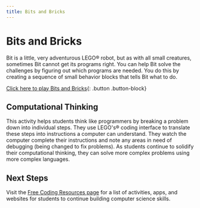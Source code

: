 ```yaml
---
title: Bits and Bricks
---
```


# Bits and Bricks

Bit is a little, very adventurous LEGO® robot, but as with all small creatures, sometimes Bit cannot get its programs right. You can help Bit solve the challenges by figuring out which programs are needed. You do this by creating a sequence of small behavior blocks that tells Bit what to do.

[Click here to play Bits and Bricks](https://www.lego.com/assets/FranchiseSites/Portal/BitsAndBricks2/v10/deploydsd/index.html){: .button .button-block}

## Computational Thinking

This activity helps students think like programmers by breaking a problem down into individual steps. They use LEGO's® coding interface to translate these steps into instructions a computer can understand. They watch the computer complete their instructions and note any areas in need of debugging (being changed to fix problems). As students continue to solidify their computational thinking, they can solve more complex problems using more complex languages.

## Next Steps

Visit the [Free Coding Resources page](/resources) for a list of activities, apps, and websites for students to continue building computer science skills.
